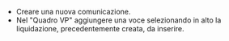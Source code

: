 - Creare una nuova comunicazione.
- Nel "Quadro VP" aggiungere una voce selezionando in alto la
  liquidazione, precedentemente creata, da inserire.

